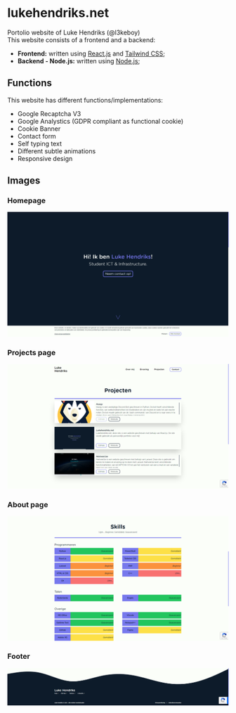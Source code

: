 # lukehendriks.net
Portolio website of Luke Hendriks (@l3keboy) <br>
This website consists of a frontend and a backend:
- <strong>Frontend:</strong> written using [React.js](https://reactjs.org/) and [Tailwind CSS](https://tailwindcss.com/);
- <strong>Backend - Node.js:</strong> written using [Node.js](https://nodejs.org/en/);

## Functions
This website has different functions/implementations:
- Google Recaptcha V3
- Google Analystics (GDPR compliant as functional cookie)
- Cookie Banner
- Contact form
- Self typing text
- Different subtle animations
- Responsive design

## Images
### Homepage
[![Website](/images/homescreen-hero.png)](https://www.lukehendriks.net/)
### Projects page
[![Website](/images/projects.png)](https://www.lukehendriks.net/projecten)
### About page
[![Website](/images/about-skills.png)](https://www.lukehendriks.net/over-mij)
### Footer
[![Website](/images/footer.png)](https://www.lukehendriks.net/)